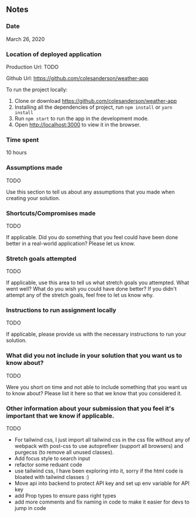 ## Notes

### Date

March 26, 2020

### Location of deployed application

Production Url: TODO

Github Url: https://github.com/colesanderson/weather-app

To run the project locally:

1. Clone or download https://github.com/colesanderson/weather-app
2. Installing all the dependencies of project, run `npm install` or `yarn install`
3. Run `npm start` to run the app in the development mode.
4. Open [http://localhost:3000](http://localhost:3000) to view it in the browser.

### Time spent

10 hours

### Assumptions made

TODO

Use this section to tell us about any assumptions that you made when creating your solution.

### Shortcuts/Compromises made

TODO

If applicable. Did you do something that you feel could have been done better in a real-world application? Please let us know.

### Stretch goals attempted

TODO

If applicable, use this area to tell us what stretch goals you attempted. What went well? What do you wish you could have done better? If you didn't attempt any of the stretch goals, feel free to let us know why.

### Instructions to run assignment locally

TODO

If applicable, please provide us with the necessary instructions to run your solution.

### What did you not include in your solution that you want us to know about?

TODO

Were you short on time and not able to include something that you want us to know about? Please list it here so that we know that you considered it.

### Other information about your submission that you feel it's important that we know if applicable.

TODO

-   For tailwind css, I just import all tailwind css in the css file without any
    of webpack with post-css to use autoprefixer (support all browsers) and
    purgecss (to remove all unused classes).
-   Add focus style to search input
-   refactor some reduant code
-   use tailwind css, I have been exploring into it, sorry if the html code is bloated with tailwind classes :)
-   Move api into backend to protect API key and set up env variable for API key
-   add Prop types to ensure pass right types
-   add more comments and fix naming in code to make it easier for devs to jump in code
